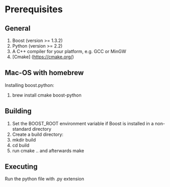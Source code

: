 # Prerequisites
## General
1. Boost (version >= 1.3.2)
2. Python (version >= 2.2)
3. A C++ compiler for your platform, e.g. GCC or MinGW
4. [Cmake] (https://cmake.org/) 

## Mac-OS  with homebrew

Installing boost.python:

1. brew install cmake boost-python

## Building 

1. Set the BOOST_ROOT environment variable if Boost is installed in a non-standard directory
2. Create a build directory:
  1. mkdir build
  2. cd build
3. run cmake .. and afterwards make

## Executing

Run the python file with .py extension
